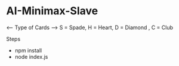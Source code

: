 # AI-Minimax-Slave

<-- Type of Cards -->
S = Spade, H = Heart, D = Diamond , C = Club

Steps
- npm install
- node index.js
